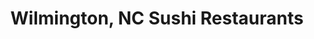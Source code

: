 ---
layout: city
title: Wilmington, NC Sushi Restaurants
permalink: /north-carolina/wilmington/
stateAbbr: NC
stateName: North Carolina
cityName: Wilmington
---